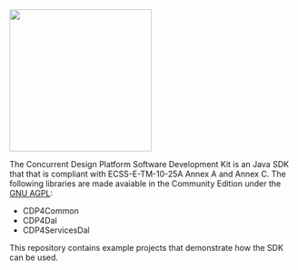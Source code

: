 <img src="https://github.com/RHEAGROUP/CDP4-SDK-Community-Edition/raw/master/CDP-Community-Edition.png" width="250">

The Concurrent Design Platform Software Development Kit is an Java SDK that that is compliant with ECSS-E-TM-10-25A Annex A and Annex C. The following libraries are made avaiable in the Community Edition under the [GNU AGPL](https://www.gnu.org/licenses/agpl-3.0.nl.html):

  - CDP4Common 
  - CDP4Dal
  - CDP4ServicesDal

This repository contains example projects that demonstrate how the SDK can be used.
